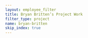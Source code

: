 ```yaml
---
layout: employee_filter
title: Bryan Britten’s Project Work
filter_type: project
name: bryan-britten
skip_index: true
---
```

